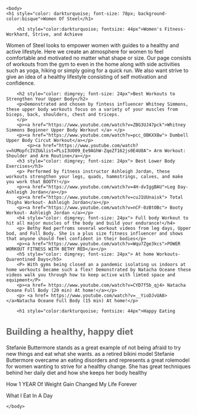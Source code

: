 <html>
<head>
<title>Women Of Steel</title>
<link rel="preconnect" href="https://fonts.gstatic.com">
<link href="https://fonts.googleapis.com/css2?family=Teko:wght@500&display=swap" rel="stylesheet"> 
<link href="style.css" rel= "stylesheet"> 
</head>  
     
    <body> 
    <h1 style="color: darkturquoise; font-size: 78px; background-color:bisque">Women Of Steel</h1> 
        
        <h1 style="color:darkturquoise; fontsize: 44px">Women's Fitness- Workhard, Strive, and Achieve
</h1>
<p>Women of Steel looks to empower women with guides to a healthy and active lifestyle. Here we create an atmosphere for women to feel comfortable and motivated no matter what shape or size. Our page consists of workouts from the gym to even in the home along with side activities such as yoga, hiking or simply going for a quick run. We also want strive to give an idea of a healthy lifestyle consisting of self motivation and confidence.</p>
        
        <h2 style="color: dimgrey; font-size: 24px">Best Workouts to Strengthen Your Upper Body</h2>
        <p>Demonstrated and chosen by fintess influencer Whitney Simmons, these upper body workouts focus on a variety of your muscles from biceps, back, shoulders, chest and triceps. 
        </p>
        <p><a href="https://www.youtube.com/watch?v=ZBG3UJ47pck">Whitney Simmons Beginner Upper Body Workout </a> </p>
        <p><a href="https://www.youtube.com/watch?v=pcc_OBKXX8w"> Dumbell Upper Body Circut Workout</a></p>  
            <p><a href="https://www.youtube.com/watch?v=hUMopfcIVZU&list=PLsI3UO09_Ee9AGhW-ZqeZf162js0E4U8A"> Arm Workout: Shoulder and Arm Routine</a></p>
        <h3 style="color: dimgrey; font-size: 24px"> Best Lower Body Exercises</h3>
        <p> Performed by fitness instructor Ashleigh Jordan, these workouts strengthen your legs, quads, hammstrings, calves, and make you work that BOOTY!</p>
        <p><a href="https://www.youtube.com/watch?v=4H-dvIggBAU">Leg Day- Ashleigh Jordan</a></p>
        <p><a href="https://www.youtube.com/watch?v=cuJ1UUnaisk"> Total Thighs Workout- Ashleigh Jordan</a></p>
        <p><a href="https://www.youtube.com/watch?v=nCF-0zBtOBc"> Booty Workout- Ashleigh Jordan </a></p>
        <h4 style="color: dimgrey; font-size: 24px"> Full body Workout to hit all major muscles of the body and build your endurance!</h4>
        <p> Bethy Red perfroms several workout videos from leg days, Upper bod, and Full Body. She is a plus size fitness influencer and shows that anyone should feel confident in their bodies</p>
        <p><a href="https://www.youtube.com/watch?v=Wqu7Zge3kcs">POWER WORKOUT FITNESS WITH BETHY RED</a></p>
        <h5 style="color: dimgrey; font-size: 24px"> At home Workouts- Quarentined Days</h5>
        <P> With gyms being closed an a pandemic isolating us indoors at home workouts became such a flex! Demonstrated by Natacha Oceane these videos walk you through how to keep active with limted space and equipment</P>
        <p><a href= https://www.youtube.com/watch?v=CYD7f5b_qj4> Natacha Oceane Full Body (20 min) At home!</a></p>
        <p> <a href= https://www.youtube.com/watch?v=__YioDJvUA8></a>Natacha Oceane Full Body (15 min) At home!</p>
        
        <h1 style="color:darkturquoise; fontsize: 44px">Happy Eating
</h1>
         <h2 style="color: dimgrey; font-size: 24px">Building a healthy, happy diet</h2>
        <p> Stefanie Buttermore stands as a great example of not being afraid to try new things and eat what she wants. as a retired bikini model Stefanie Buttermore overcame an eating disorders and represents a great rolemodel for women wanting to strive for a healthy change. She has great techniques behind her daily diet and how she keeps her body healthy</p>
        <p><a href= https://www.youtube.com/watch?v=N9z5xqAP7ek></a>How 1 YEAR Of Weight Gain Changed My Life Forever</p>
        <p><a href= https://www.youtube.com/watch?v=E_jcXhlFeM4&t=705s></a>What I Eat In A Day</p>
        
        
        
        
       
    </body>

</html>
